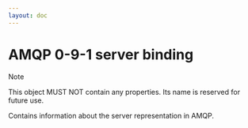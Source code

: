```yaml
---
layout: doc
---
```


# AMQP 0-9-1 server binding

> [!NOTE]
> This object MUST NOT contain any properties. Its name is reserved for future use.

Contains information about the server representation in AMQP.